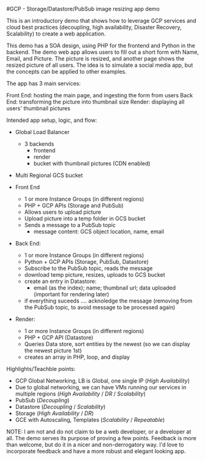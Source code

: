 #GCP - Storage/Datastore/PubSub image resizing app demo

This is an introductory demo that shows how to leverage GCP services and cloud best practices (decoupling, high availability, 
Disaster Recovery, Scalability) to create a web application.

This demo has a SOA design, using PHP for the frontend and Python in the backend. The demo web app allows users to fill out
a short form with Name, Email, and Picture. The picture is resized, and another page shows the resized picture of all users.
The idea is to simulate a social media app, but the concepts can be applied to other examples.

The app has 3 main services:

Front End: hosting the main page, and ingesting the form from users
Back End: transforming the picture into thumbnail size
Render: displaying all users' thumbnail pictures

Intended app setup, logic, and flow:

- Global Load Balancer 
  - 3 backends
    - frontend
    - render
    - bucket with thumbnail pictures (CDN enabled)

- Multi Regional GCS bucket

- Front End
  - 1 or more Instance Groups (in different regions)
  - PHP + GCP APIs (Storage and PubSub)
  - Allows users to upload picture
  - Upload picture into a temp folder in GCS bucket
  - Sends a message to a PubSub topic
    - message content: GCS object location, name, email

- Back End:
  - 1 or more Instance Groups (in different regions)
  - Python + GCP APIs (Storage, PubSub, Datastore)
  - Subscribe to the PubSub topic, reads the message
  - download temp picture, resizes, uploads to GCS bucket
  - create an entry in Datastore:
    - email (as the index); name; thumbnail url; data uploaded (important for rendering later)
  - if everything suceeds .... acknoledge the message (removing from the PubSub topic, to avoid message to be processed again)

- Render:
  - 1 or more Instance Groups (in different regions)
  - PHP + GCP API (Datastore)
  - Queries Data store, sort entities by the newest (so we can display the newest picture 1st)
  - creates an array in PHP, loop, and display
  
  
Highlights/Teachble points:

- GCP Global Networking, LB is Global, one single IP (*High Availability*)
- Due to global networking, we can have VMs running our services in multiple regions (*High Availability* / *DR* / *Scalability*)
- PubSub (*Decoupling*)
- Datastore (*Decoupling* / *Scalability*)
- Storage (*High Availability* / *DR*)
- GCE with Autoscaling, Templates (*Scalability* / *Repeatable*)



NOTE: I am not and do not claim to be a web developer, or a developer at all. The demo serves its purpose of proving a few points.
Feedback is more than welcome, but do it in a nicer and non-derrogatory way. I'd love to incorporate feedback and have a more 
robust and elegant looking app.

